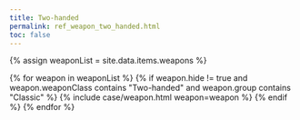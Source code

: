 ```yaml
---
title: Two-handed
permalink: ref_weapon_two_handed.html
toc: false
---
```


{% assign weaponList = site.data.items.weapons %}

{% for weapon in weaponList %}
{% if weapon.hide != true and weapon.weaponClass contains "Two-handed" and weapon.group contains "Classic" %}
{% include case/weapon.html weapon=weapon %}
{% endif %}
{% endfor %}